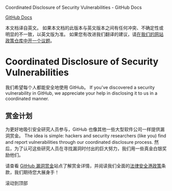 Coordinated Disclosure of Security Vulnerabilities - GitHub Docs

[](/cn)[GitHub Docs](/cn)

本文档译自英文。 如果本文档的此版本与英文版本之间有任何冲突、不确定性或明显的不一致，以英文版为准。 如果您有改进我们翻译的建议，请[在我们的网站政策仓库中开一个议题](https://github.com/github/site-policy/issues)。

Coordinated Disclosure of Security Vulnerabilities
==========

我们希望每个人都能安全地使用 GitHub。 If you've discovered a security vulnerability in GitHub, we appreciate your help in disclosing it to us in a coordinated manner.

[](#bounty-program)赏金计划
----------

为更好地吸引安全研究人员参与，GitHub 也像其他一些大型软件公司一样提供漏洞赏金。 The idea is simple: hackers and security researchers (like you) find and report vulnerabilities through our coordinated disclosure process. 然后，为了认可这些研究人员在寻找漏洞时付出的巨大努力，我们用一些真金白银奖励他们。

请查看 [GitHub 漏洞赏金](https://bounty.github.com)站点了解赏金详情，并阅读我们全面的[法律安全港政策](/cn/articles/github-bug-bounty-program-legal-safe-harbor)条款，我们期待您大展身手！

滚动到顶部
